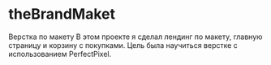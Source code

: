 # theBrandMaket
Верстка по макету
В этом проекте я сделал лендинг по макету, главную страницу и корзину с покупками. Цель была научиться верстке с использованием PerfectPixel.

